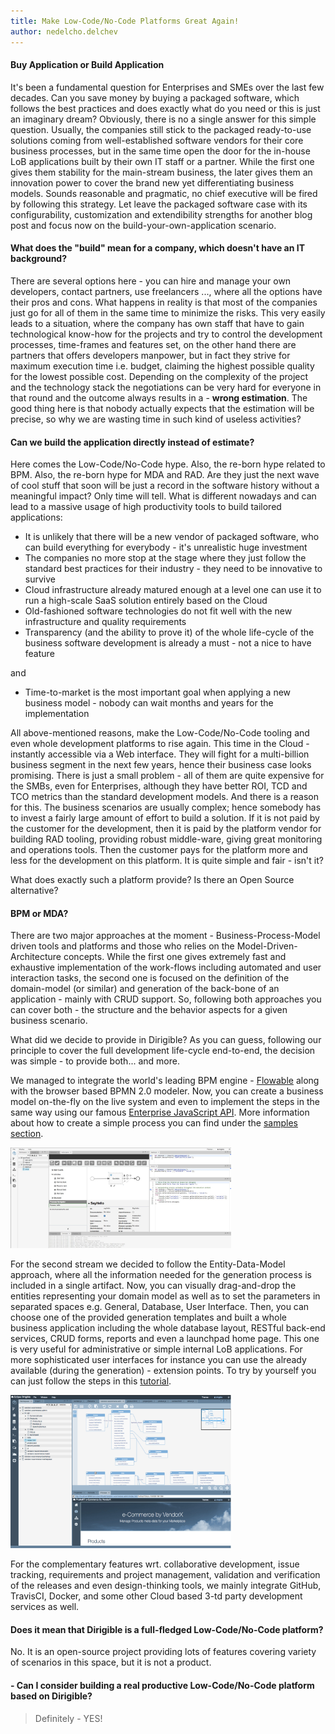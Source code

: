 ```yaml
---
title: Make Low-Code/No-Code Platforms Great Again!
author: nedelcho.delchev
---
```



#### Buy Application or Build Application

It's been a fundamental question for Enterprises and SMEs over the last few decades. Can you save money by buying a packaged software, which follows the best practices and does exactly what do you need or this is just an imaginary dream? Obviously, there is no a single answer for this simple question. Usually, the companies still stick to the packaged ready-to-use solutions coming from well-established software vendors for their core business processes, but in the same time open the door for the in-house LoB applications built by their own IT staff or a partner. While the first one gives them stability for the main-stream business, the later gives them an innovation power to cover the brand new yet differentiating business models. Sounds reasonable and pragmatic, no chief executive will be fired by following this strategy. Let leave the packaged software case with its configurability, customization and extendibility strengths for another blog post and focus now on the build-your-own-application scenario.

#### What does the "build" mean for a company, which doesn't have an IT background?

There are several options here - you can hire and manage your own developers, contact partners, use freelancers ..., where all the options have their pros and cons. What happens in reality is that most of the companies just go for all of them in the same time to minimize the risks. This very easily leads to a situation, where the company has own staff that have to gain technological know-how for the projects and try to control the development processes, time-frames and features set, on the other hand there are partners that offers developers manpower, but in fact they strive for maximum execution time i.e. budget, claiming the highest possible quality for the lowest possible cost. Depending on the complexity of the project and the technology stack the negotiations can be very hard for everyone in that round and the outcome always results in a - **wrong estimation**. The good thing here is that nobody actually expects that the estimation will be precise, so why we are wasting time in such kind of useless activities?

#### Can we build the application directly instead of estimate?

Here comes the Low-Code/No-Code hype. Also, the re-born hype related to BPM. Also, the re-born hype for MDA and RAD. Are they just the next wave of cool stuff that soon will be just a record in the software history without a meaningful impact? Only time will tell. What is different nowadays and can lead to a massive usage of high productivity tools to build tailored applications:

* It is unlikely that there will be a new vendor of packaged software, who can build everything for everybody - it's unrealistic huge investment
* The companies no more stop at the stage where they just follow the standard best practices for their industry - they need to be innovative to survive
* Cloud infrastructure already matured enough at a level one can use it to run a high-scale SaaS solution entirely based on the Cloud
* Old-fashioned software technologies do not fit well with the new infrastructure and quality requirements
* Transparency (and the ability to prove it) of the whole life-cycle of the business software development is already a must - not a nice to have feature

and

* Time-to-market is the most important goal when applying a new business model - nobody can wait months and years for the implementation

All above-mentioned reasons, make the Low-Code/No-Code tooling and even whole development platforms to rise again. This time in the Cloud - instantly accessible via a Web interface. They will fight for a multi-billion business segment in the next few years, hence their business case looks promising. There is just a small problem - all of them are quite expensive for the SMBs, even for Enterprises, although they have better ROI, TCD and TCO metrics than the standard development models. And there is a reason for this. The business scenarios are usually complex; hence somebody has to invest a fairly large amount of effort to build a solution. If it is not paid by the customer for the development, then it is paid by the platform vendor for building RAD tooling, providing robust middle-ware, giving great monitoring and operations tools. Then the customer pays for the platform more and less for the development on this platform. It is quite simple and fair - isn't it?

What does exactly such a platform provide? Is there an Open Source alternative?

#### BPM or MDA?

There are two major approaches at the moment - Business-Process-Model driven tools and platforms and those who relies on the Model-Driven-Architecture concepts. While the first one gives extremely fast and exhaustive implementation of the work-flows including automated and user interaction tasks, the second one is focused on the definition of the domain-model (or similar) and generation of the back-bone of an application - mainly with CRUD support. So, following both approaches you can cover both -  the structure and the behavior aspects for a given business scenario. 

What did we decide to provide in Dirigible? As you can guess, following our principle to cover the full development life-cycle end-to-end, the decision was simple - to provide both... and more.

We managed to integrate the world's leading BPM engine - [Flowable](http://www.flowable.org) along with the browser based BPMN 2.0 modeler. Now, you can create a business model on-the-fly on the live system and even to implement the steps in the same way using our famous [Enterprise JavaScript API](http://www.dirigible.io/api). More information about how to create a simple process you can find under the [samples section](http://www.dirigible.io/samples/complex_process_console.html).

<img src="/img/posts/20181107/bpmn_modeler.jpg" width="70%" title="Flowable BPMN Modeler"/>

For the second stream we decided to follow the Entity-Data-Model approach, where all the information needed for the generation process is included in a single artifact. Now, you can visually drag-and-drop the entities representing your domain model as well as to set the parameters in separated spaces e.g. General, Database, User Interface. Then, you can choose one of the provided generation templates and built a whole business application including the whole database layout, RESTful back-end services, CRUD forms, reports and even a launchpad home page. This one is very useful for administrative or simple internal LoB applications. For more sophisticated user interfaces for instance you can use the already available (during the generation) - extension points. To try by yourself you can just follow the steps in this [tutorial](http://www.dirigible.io/samples/tutorial_generate_application_from_model.html).

<img src="/img/posts/20181107/edm_modeler.png" width="70%" title="Entity Data Modeler"/>

For the complementary features wrt. collaborative development, issue tracking, requirements and project management, validation and verification of the releases and even design-thinking tools, we mainly integrate GitHub, TravisCI, Docker, and some other Cloud based 3-td party development services as well.

#### Does it mean that Dirigible is a full-fledged Low-Code/No-Code platform?

No. It is an open-source project providing lots of features covering variety of scenarios in this space, but it is not a product.

#### - Can I consider building a real productive Low-Code/No-Code platform based on Dirigible?

> Definitely - YES!


